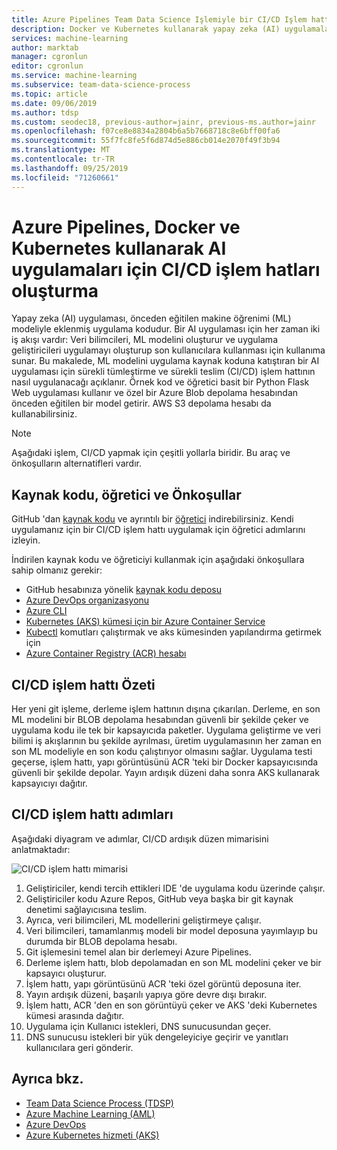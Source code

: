 ```yaml
---
title: Azure Pipelines Team Data Science Işlemiyle bir CI/CD Işlem hattı oluşturma
description: Docker ve Kubernetes kullanarak yapay zeka (AI) uygulamaları için sürekli tümleştirme ve sürekli teslim işlem hattı oluşturun.
services: machine-learning
author: marktab
manager: cgronlun
editor: cgronlun
ms.service: machine-learning
ms.subservice: team-data-science-process
ms.topic: article
ms.date: 09/06/2019
ms.author: tdsp
ms.custom: seodec18, previous-author=jainr, previous-ms.author=jainr
ms.openlocfilehash: f07ce8e8834a2804b6a5b7668718c8e6bff00fa6
ms.sourcegitcommit: 55f7fc8fe5f6d874d5e886cb014e2070f49f3b94
ms.translationtype: MT
ms.contentlocale: tr-TR
ms.lasthandoff: 09/25/2019
ms.locfileid: "71260661"
---
```

# <a name="create-cicd-pipelines-for-ai-apps-using-azure-pipelines-docker-and-kubernetes"></a>Azure Pipelines, Docker ve Kubernetes kullanarak AI uygulamaları için CI/CD işlem hatları oluşturma

Yapay zeka (AI) uygulaması, önceden eğitilen makine öğrenimi (ML) modeliyle eklenmiş uygulama kodudur. Bir AI uygulaması için her zaman iki iş akışı vardır: Veri bilimcileri, ML modelini oluşturur ve uygulama geliştiricileri uygulamayı oluşturup son kullanıcılara kullanması için kullanıma sunar. Bu makalede, ML modelini uygulama kaynak koduna katıştıran bir AI uygulaması için sürekli tümleştirme ve sürekli teslim (CI/CD) işlem hattının nasıl uygulanacağı açıklanır. Örnek kod ve öğretici basit bir Python Flask Web uygulaması kullanır ve özel bir Azure Blob depolama hesabından önceden eğitilen bir model getirir. AWS S3 depolama hesabı da kullanabilirsiniz.

> [!NOTE]
> Aşağıdaki işlem, CI/CD yapmak için çeşitli yollarla biridir. Bu araç ve önkoşulların alternatifleri vardır.

## <a name="source-code-tutorial-and-prerequisites"></a>Kaynak kodu, öğretici ve Önkoşullar

GitHub 'dan [kaynak kodu](https://github.com/Azure/DevOps-For-AI-Apps) ve ayrıntılı bir [öğretici](https://github.com/Azure/DevOps-For-AI-Apps/blob/master/Tutorial.md) indirebilirsiniz. Kendi uygulamanız için bir CI/CD işlem hattı uygulamak için öğretici adımlarını izleyin.

İndirilen kaynak kodu ve öğreticiyi kullanmak için aşağıdaki önkoşullara sahip olmanız gerekir: 

- GitHub hesabınıza yönelik [kaynak kodu deposu](https://github.com/Azure/DevOps-For-AI-Apps)
- [Azure DevOps organizasyonu](/azure/devops/organizations/accounts/create-organization-msa-or-work-student)
- [Azure CLI](/cli/azure/install-azure-cli)
- [Kubernetes (AKS) kümesi için bir Azure Container Service](/azure/container-service/kubernetes/container-service-tutorial-kubernetes-deploy-cluster)
- [Kubectl](https://kubernetes.io/docs/tasks/tools/install-kubectl/) komutları çalıştırmak ve aks kümesinden yapılandırma getirmek için 
- [Azure Container Registry (ACR) hesabı](/azure/container-registry/container-registry-get-started-portal)

## <a name="cicd-pipeline-summary"></a>CI/CD işlem hattı Özeti

Her yeni git işleme, derleme işlem hattının dışına çıkarılan. Derleme, en son ML modelini bir BLOB depolama hesabından güvenli bir şekilde çeker ve uygulama kodu ile tek bir kapsayıcıda paketler. Uygulama geliştirme ve veri bilimi iş akışlarının bu şekilde ayrılması, üretim uygulamasının her zaman en son ML modeliyle en son kodu çalıştırıyor olmasını sağlar. Uygulama testi geçerse, işlem hattı, yapı görüntüsünü ACR 'teki bir Docker kapsayıcısında güvenli bir şekilde depolar. Yayın ardışık düzeni daha sonra AKS kullanarak kapsayıcıyı dağıtır. 

## <a name="cicd-pipeline-steps"></a>CI/CD işlem hattı adımları

Aşağıdaki diyagram ve adımlar, CI/CD ardışık düzen mimarisini anlatmaktadır:

![CI/CD işlem hattı mimarisi](./media/ci-cd-flask/architecture.png)

1. Geliştiriciler, kendi tercih ettikleri IDE 'de uygulama kodu üzerinde çalışır.
2. Geliştiriciler kodu Azure Repos, GitHub veya başka bir git kaynak denetimi sağlayıcısına teslim. 
3. Ayrıca, veri bilimcileri, ML modellerini geliştirmeye çalışır.
4. Veri bilimcileri, tamamlanmış modeli bir model deposuna yayımlayıp bu durumda bir BLOB depolama hesabı. 
5. Git işlemesini temel alan bir derlemeyi Azure Pipelines.
6. Derleme işlem hattı, blob depolamadan en son ML modelini çeker ve bir kapsayıcı oluşturur.
7. İşlem hattı, yapı görüntüsünü ACR 'teki özel görüntü deposuna iter.
8. Yayın ardışık düzeni, başarılı yapıya göre devre dışı bırakır.
9. İşlem hattı, ACR 'den en son görüntüyü çeker ve AKS 'deki Kubernetes kümesi arasında dağıtır.
10. Uygulama için Kullanıcı istekleri, DNS sunucusundan geçer.
11. DNS sunucusu istekleri bir yük dengeleyiciye geçirir ve yanıtları kullanıcılara geri gönderir.

## <a name="see-also"></a>Ayrıca bkz.

- [Team Data Science Process (TDSP)](/azure/machine-learning/team-data-science-process/)
- [Azure Machine Learning (AML)](/azure/machine-learning/)
- [Azure DevOps](https://azure.microsoft.com/services/devops/)
- [Azure Kubernetes hizmeti (AKS)](/azure/aks/intro-kubernetes)
